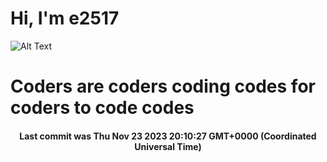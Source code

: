 # Hi, I'm e2517

![Alt Text](https://github.com/E2517/e2517/blob/master/images/background.gif)

# Coders are coders coding codes for coders to code codes

<h4 align="center">Last commit was Thu Nov 23 2023 20:10:27 GMT+0000 (Coordinated Universal Time)</h4>
